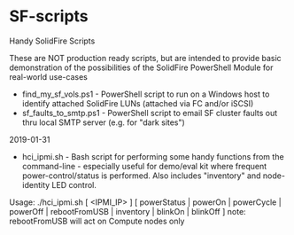 # SF-scripts
Handy SolidFire Scripts

These are NOT production ready scripts, but are intended to provide basic demonstration of the possibilities of the SolidFire PowerShell Module for real-world use-cases
- find_my_sf_vols.ps1 - PowerShell script to run on a Windows host to identify attached SolidFire LUNs (attached via FC and/or iSCSI)
- sf_faults_to_smtp.ps1 - PowerShell script to email SF cluster faults out thru local SMTP server (e.g. for "dark sites")

2019-01-31
- hci_ipmi.sh - Bash script for performing some handy functions from the command-line - especially useful for demo/eval kit where frequent power-control/status is performed. Also includes "inventory" and node-identity LED control.

Usage: ./hci_ipmi.sh [ <IPMI_IP> ] [ powerStatus | powerOn | powerCycle | powerOff | rebootFromUSB | inventory | blinkOn | blinkOff ]
             note: rebootFromUSB will act on Compute nodes only

